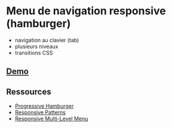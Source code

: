 # Menu de navigation responsive (hamburger)

- navigation au clavier (tab)
- plusieurs niveaux
- transitions CSS

## [Demo](http://jodd.net/2015/10/22/responsive-nav.html)

## Ressources

- [Progressive Hamburger](http://heydonworks.com/practical_aria_examples/#hamburger)
- [Responsive Patterns](https://bradfrost.github.io/this-is-responsive/patterns.html#navigation)
- [Responsive Multi-Level Menu](http://tympanus.net/Development/ResponsiveMultiLevelMenu/index4.html)